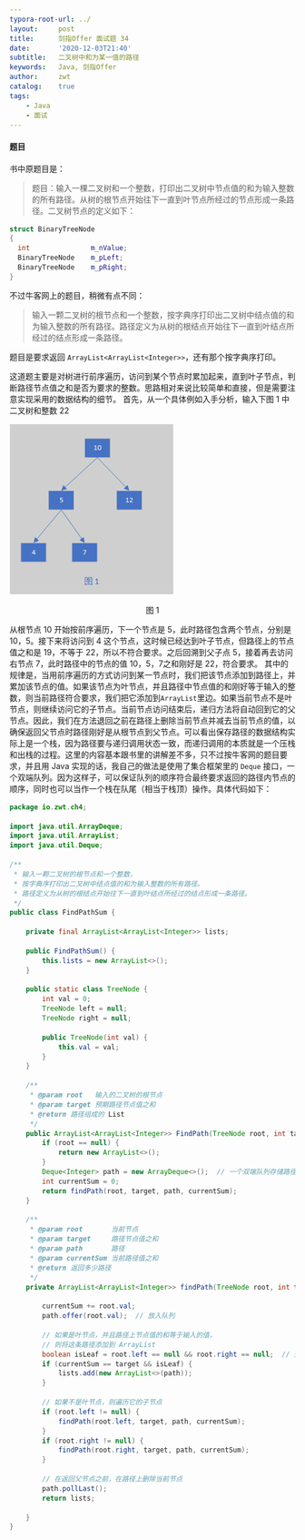 ```yaml
---
typora-root-url: ../
layout:     post
title:      剑指Offer 面试题 34
date:       '2020-12-03T21:40'
subtitle:   二叉树中和为某一值的路径
keywords:   Java, 剑指Offer
author:     zwt
catalog:    true
tags:
    - Java
    - 面试
---
```


#### 题目

书中原题目是：
> 题目：输入一棵二叉树和一个整数，打印出二叉树中节点值的和为输入整数的所有路径。从树的根节点开始往下一直到叶节点所经过的节点形成一条路径。二叉树节点的定义如下：

```cpp
struct BinaryTreeNode
{
  int               m_nValue;
  BinaryTreeNode    m_pLeft;
  BinaryTreeNode    m_pRight;
}
```

不过牛客网上的题目，稍微有点不同：

> 输入一颗二叉树的根节点和一个整数，按字典序打印出二叉树中结点值的和为输入整数的所有路径。路径定义为从树的根结点开始往下一直到叶结点所经过的结点形成一条路径。

题目是要求返回 `ArrayList<ArrayList<Integer>>`，还有那个按字典序打印。

这道题主要是对树进行前序遍历，访问到某个节点时累加起来，直到叶子节点，判断路径节点值之和是否为要求的整数。思路相对来说比较简单和直接，但是需要注意实现采用的数据结构的细节。
首先，从一个具体例如入手分析，输入下图 1 中二叉树和整数 22

![二叉树](/img/binary-tree.png)
<p align="center">图 1</p>

从根节点 10 开始按前序遍历，下一个节点是 5，此时路径包含两个节点，分别是 10，5。接下来将访问到 4 这个节点，这时候已经达到叶子节点，但路径上的节点值之和是 19，不等于 22，所以不符合要求。之后回溯到父子点 5，接着再去访问右节点 7，此时路径中的节点的值 10，5，7之和刚好是 22，符合要求。
其中的规律是，当用前序遍历的方式访问到某一节点时，我们把该节点添加到路径上，并累加该节点的值。如果该节点为叶节点，并且路径中节点值的和刚好等于输入的整数，则当前路径符合要求，我们把它添加到`ArrayList`里边。如果当前节点不是叶节点，则继续访问它的子节点。当前节点访问结束后，递归方法将自动回到它的父节点。因此，我们在方法退回之前在路径上删除当前节点并减去当前节点的值，以确保返回父节点时路径刚好是从根节点到父节点。可以看出保存路径的数据结构实际上是一个栈，因为路径要与递归调用状态一致，而递归调用的本质就是一个压栈和出栈的过程。这里的内容基本跟书里的讲解差不多，只不过按牛客网的题目要求，并且用 Java 实现的话，我自己的做法是使用了集合框架里的 `Deque` 接口，一个双端队列。因为这样子，可以保证队列的顺序符合最终要求返回的路径内节点的顺序，同时也可以当作一个栈在队尾（相当于栈顶）操作。具体代码如下：

```java
package io.zwt.ch4;

import java.util.ArrayDeque;
import java.util.ArrayList;
import java.util.Deque;

/**
 * 输入一颗二叉树的根节点和一个整数，
 * 按字典序打印出二叉树中结点值的和为输入整数的所有路径。
 * 路径定义为从树的根结点开始往下一直到叶结点所经过的结点形成一条路径。
 */
public class FindPathSum {

    private final ArrayList<ArrayList<Integer>> lists;

    public FindPathSum() {
        this.lists = new ArrayList<>();
    }

    public static class TreeNode {
        int val = 0;
        TreeNode left = null;
        TreeNode right = null;

        public TreeNode(int val) {
            this.val = val;
        }
    }

    /**
     * @param root   输入的二叉树的根节点
     * @param target 预期路径节点值之和
     * @return 路径组成的 List
     */
    public ArrayList<ArrayList<Integer>> FindPath(TreeNode root, int target) {
        if (root == null) {
            return new ArrayList<>();
        }
        Deque<Integer> path = new ArrayDeque<>();  // 一个双端队列存储路径
        int currentSum = 0;
        return findPath(root, target, path, currentSum);
    }

    /**
     * @param root       当前节点
     * @param target     路径节点值之和
     * @param path       路径
     * @param currentSum 当前路径值之和
     * @return 返回多少路径
     */
    private ArrayList<ArrayList<Integer>> findPath(TreeNode root, int target, Deque<Integer> path, int currentSum) {

        currentSum += root.val;
        path.offer(root.val);  // 放入队列

        // 如果是叶节点，并且路径上节点值的和等于输入的值，
        // 则将这条路径添加到 ArrayList
        boolean isLeaf = root.left == null && root.right == null;  // 递归结束条件
        if (currentSum == target && isLeaf) {
            lists.add(new ArrayList<>(path));
        }

        // 如果不是叶节点，则遍历它的子节点
        if (root.left != null) {
            findPath(root.left, target, path, currentSum);
        }
        if (root.right != null) {
            findPath(root.right, target, path, currentSum);
        }

        // 在返回父节点之前，在路径上删除当前节点
        path.pollLast();
        return lists;

    }
}

```
